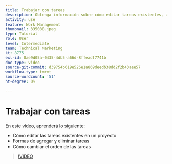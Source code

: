 ```yaml
---
title: Trabajar con tareas
description: Obtenga información sobre cómo editar tareas existentes, agregar y eliminar tareas, y cambiar el orden de las tareas en un proyecto en [!DNL  Workfront].
activity: use
feature: Work Management
thumbnail: 335088.jpeg
type: Tutorial
role: User
level: Intermediate
team: Technical Marketing
kt: 8775
exl-id: 8ae9d05a-0435-4db5-a66d-8ffeadf7741b
doc-type: video
source-git-commit: d39754b619e526e1a869deedb38dd2f2b43aee57
workflow-type: tm+mt
source-wordcount: '51'
ht-degree: 0%

---
```


# Trabajar con tareas

En este vídeo, aprenderá lo siguiente:

* Cómo editar las tareas existentes en un proyecto
* Formas de agregar y eliminar tareas
* Cómo cambiar el orden de las tareas

>[!VIDEO](https://video.tv.adobe.com/v/335088/?quality=12)

